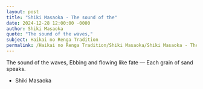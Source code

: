```yaml
---
layout: post
title: "Shiki Masaoka - The sound of the"
date: 2024-12-28 12:00:00 -0000
author: Shiki Masaoka
quote: "The sound of the waves,"
subject: Haikai no Renga Tradition
permalink: /Haikai no Renga Tradition/Shiki Masaoka/Shiki Masaoka - The sound of the
---
```


The sound of the waves,
Ebbing and flowing like fate —
Each grain of sand speaks.

- Shiki Masaoka
